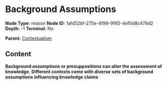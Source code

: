 # Background Assumptions

**Node Type:** reason
**Node ID:** 1afd52bf-275e-4f98-9f65-4ef0d8c478d2
**Depth:** -1
**Terminal:** No

**Parent:** [Contextualism](contextualism.md)

## Content

**Background assumptions or presuppositions can alter the assessment of knowledge**, **Different contexts come with diverse sets of background assumptions influencing knowledge claims**
